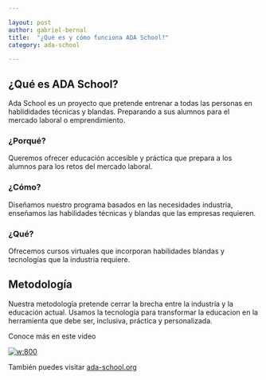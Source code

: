 ```yaml
---

layout: post
author: gabriel-bernal
title:  "¿Qué es y cómo funciona ADA School?"
category: ada-school

---
```


## ¿Qué es ADA School?

Ada School es un proyecto que pretende entrenar a todas las personas en hablididades técnicas y blandas.
Preparando a sus alumnos para el mercado laboral o emprendimiento.

### ¿Porqué?
Queremos ofrecer educación accesible y práctica que prepara a los alumnos para los retos del mercado laboral.
### ¿Cómo?
Diseñamos nuestro programa basados en las necesidades industria, enseñamos las habilidades técnicas y blandas que las empresas requieren.
### ¿Qué?
Ofrecemos cursos virtuales que incorporan habilidades blandas y tecnologías que la industria requiere.

## Metodología
Nuestra metodología pretende cerrar la brecha entre la industría y la educación actual. Usamos la tecnología para transformar
la educacion en la herramienta que debe ser, inclusiva, práctica y personalizada.

Conoce más en este video

[![w:800](http://i3.ytimg.com/vi/hDl7VoV2Q-s/hqdefault.jpg)](https://www.youtube.com/watch?v=hDl7VoV2Q-s)

También puedes visitar [ada-school.org](https://ada-school.org)
